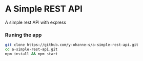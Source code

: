 # A Simple REST API
A simple rest API with express

### Runing the app

   ```bash
   git clone https://github.com/y-ohanne-s/a-simple-rest-api.git
   cd a-simple-rest-api.git
   npm install && npm start
   ```
 
